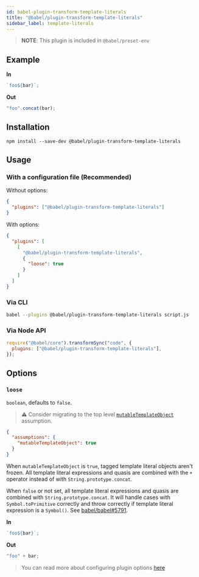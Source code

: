 ```yaml
---
id: babel-plugin-transform-template-literals
title: "@babel/plugin-transform-template-literals"
sidebar_label: template-literals
---
```


> **NOTE**: This plugin is included in `@babel/preset-env`

## Example

**In**

```js title="JavaScript"
`foo${bar}`;
```

**Out**

```js title="JavaScript"
"foo".concat(bar);
```

## Installation

```shell npm2yarn
npm install --save-dev @babel/plugin-transform-template-literals
```

## Usage

### With a configuration file (Recommended)

Without options:

```json title="babel.config.json"
{
  "plugins": ["@babel/plugin-transform-template-literals"]
}
```

With options:

```json title="babel.config.json"
{
  "plugins": [
    [
      "@babel/plugin-transform-template-literals",
      {
        "loose": true
      }
    ]
  ]
}
```

### Via CLI

```sh title="Shell"
babel --plugins @babel/plugin-transform-template-literals script.js
```

### Via Node API

```js title="JavaScript"
require("@babel/core").transformSync("code", {
  plugins: ["@babel/plugin-transform-template-literals"],
});
```

## Options

### `loose`

`boolean`, defaults to `false`.

> ⚠️ Consider migrating to the top level [`mutableTemplateObject`](assumptions.md#mutabletemplateobject) assumption.

```json title="babel.config.json"
{
  "assumptions": {
    "mutableTemplateObject": true
  }
}
```

When `mutableTemplateObject` is `true`, tagged template literal objects aren't frozen. All template literal expressions and quasis are combined with the `+` operator instead of with `String.prototype.concat`.

When `false` or not set, all template literal expressions and quasis are combined with `String.prototype.concat`. It will handle cases with `Symbol.toPrimitive` correctly and throw correctly if template literal expression is a `Symbol()`. See [babel/babel#5791](https://github.com/babel/babel/pull/5791).

**In**

```js title="JavaScript"
`foo${bar}`;
```

**Out**

```js title="JavaScript"
"foo" + bar;
```

> You can read more about configuring plugin options [here](https://babeljs.io/docs/en/plugins#plugin-options)
